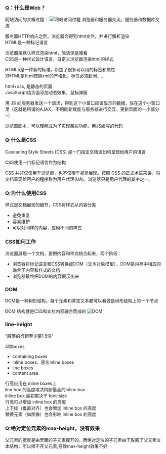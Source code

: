 ### Q：什么是Web？
网站访问的大概过程： 
![网站访问过程](https://pic4.zhimg.com/80/528560fb56581ae59a16e48309835003_hd.jpg)
浏览器和服务器交流，服务器和数据库交流  

服务器HTTP响应之后，浏览器会得到html文件，并进行解析渲染  
HTML是一种标记语言  

浏览器按默认样式渲染html，简洁但是难看  
CSS是一种样式设计语言，自定义浏览器渲染html的样式

HTML5是一种新的标准，新加了很多可以用的标签和属性  
XHTML是html按照xml的严格化，标签必须封闭……

html+css, 是静态的页面  
JavaScript给页面添加动态效果，鼠标弹窗  

用 JS 向服务器发送一个请求，得到这个小窗口应该显示的数据，放在这个小窗口里（这就是所谓的AJAX，不用刷新就能与服务器进行交互，更新页面的一小部分~）

浏览器脚本，可以理解成为了实现某些功能，用JS编写的代码

### Q:什么是CSS
Cascading Style Sheets (CSS) 是一门指定文档该如何呈现给用户的语言

CSS使用一门标记语言作为结构

CSS 并非仅仅用于浏览器，也不仅限于视觉展现。按照 CSS 的正式术语来讲，将文档呈现给用户的程序称为用户代理(UA)。浏览器只是用户代理的其中之一。

### Q:为什么使用CSS
样式是文档展现的细节，CSS将样式从内容分离
+ 避免重复
+ 容易维护
+ 可以对同样的内容，应用不同的样式

### CSS如何工作
浏览器展现一个文档，要把内容和样式结合起来，两个阶段：
+ 浏览器将标记语言和CSS转换成DOM（文本对象模型），DOM是内存中相应的融合了内容和样式的文档
+ 浏览器最终把DOM的内容展示出来

### DOM
DOM是一种树形结构，每个元素和非空文本都可以看做是树形结构上的一个节点

DOM 结构就是CSS和文档内容融合而成的
![DOM](https://mdn.mozillademos.org/files/11781/rendering.svg)

### line-height
"段落的行距至少要1.5倍"  

4种boxes
+ containing boxes
+ inline boxes、匿名inline boxes
+ line boxes
+ content area

行高应用在 inline boxes上  
line box 的高度取决内部最高的inline box  
inline box 最初取决于 font-size  
行高可以增加 inline box 的高度  
上下标（垂直对齐）也会增加 inline box 的高度  
替换元素（如图像）也会影响 inline box 的高度  

### Q:绝对定位元素的max-height，没有效果
父元素的宽度是由里面的子元素撑开的，而绝对定位的子元素由于脱离了父元素文本结构，所以撑不开父元素,导致max-height效果不好
